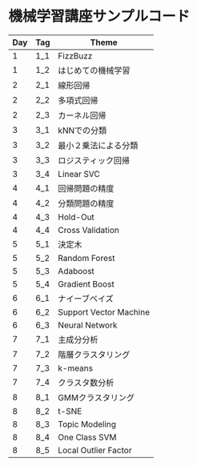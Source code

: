 # 機械学習講座サンプルコード

| Day | Tag | Theme |
----|----|---- 
| 1 | 1_1 | FizzBuzz |
| 1 | 1_2 | はじめての機械学習 |
| 2 | 2_1 | 線形回帰 |
| 2 | 2_2 | 多項式回帰 |
| 2 | 2_3 | カーネル回帰 |
| 3 | 3_1 | kNNでの分類 |
| 3 | 3_2 | 最小２乗法による分類 |
| 3 | 3_3 | ロジスティック回帰 |
| 3 | 3_4 | Linear SVC |
| 4 | 4_1 | 回帰問題の精度 |
| 4 | 4_2 | 分類問題の精度 |
| 4 | 4_3 | Hold-Out |
| 4 | 4_4 | Cross Validation |
| 5 | 5_1 | 決定木 |
| 5 | 5_2 | Random Forest |
| 5 | 5_3 | Adaboost |
| 5 | 5_4 | Gradient Boost |
| 6 | 6_1 | ナイーブベイズ |
| 6 | 6_2 | Support Vector Machine |
| 6 | 6_3 | Neural Network |
| 7 | 7_1 | 主成分分析 |
| 7 | 7_2 | 階層クラスタリング |
| 7 | 7_3 | k-means |
| 7 | 7_4 | クラスタ数分析 |
| 8 | 8_1 | GMMクラスタリング |
| 8 | 8_2 | t-SNE |
| 8 | 8_3 | Topic Modeling |
| 8 | 8_4 | One Class SVM |
| 8 | 8_5 | Local Outlier Factor |
